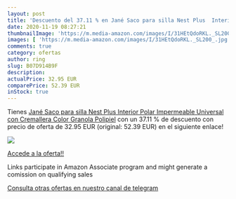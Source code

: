 ```yaml
---
layout: post
title: 'Descuento del 37.11 % en Jané Saco para silla Nest Plus  Interior'
date: 2020-11-19 08:27:21
thumbnailImage: 'https://m.media-amazon.com/images/I/31HEtQdoRKL._SL200_.jpg'
images: [ 'https://m.media-amazon.com/images/I/31HEtQdoRKL._SL200_.jpg' ]
comments: true
category: ofertas
author: ring
slug: B07D914B9F
description:
actualPrice: 32.95 EUR
comparePrice: 52.39 EUR
inStock: true
---
```


Tienes [Jané Saco para silla Nest Plus  Interior Polar  Impermeable  Universal  con Cremallera  Color Granola Polipiel](https://www.amazon.es/dp/B07D914B9F/?tag=redken-21) con un 37.11 % de descuento con precio de oferta de 32.95 EUR (original: 52.39 EUR) en el siguiente enlace!

[![](https://m.media-amazon.com/images/I/31HEtQdoRKL._SL200_.jpg)](https://www.amazon.es/dp/B07D914B9F/?tag=redken-21)

[Accede a la oferta!!](https://www.amazon.es/dp/B07D914B9F/?tag=redken-21)

Links participate in Amazon Associate program and might generate a comission on qualifying sales

[Consulta otras ofertas en nuestro canal de telegram](https://t.me/s/ofertas25)
